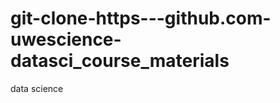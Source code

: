 git-clone-https---github.com-uwescience-datasci_course_materials
================================================================

data science
